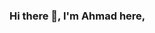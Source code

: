 ### Hi there 👋, I'm Ahmad here,

<!--
🚀 Goal-oriented Web and Mobile Applications Developer with a strong commitment to collaboration and solutions-oriented problem-solving. 💪 Use various web design packages to develop custom-crafted, customer-focused websites and designs. Committed to high standards of user experience and usability. 🌟

🎯 I have 3 years of experience exploiting the model-template-view architectural pattern of the Django and Angular framework to shorten development times and reduce design costs. 🏗️ Specialize in creating accessible, data-driven web assets, applying Django to complex database assets with a strong web presence, restful API, and extensive cloud monitoring, deployment, and troubleshooting skills. ☁️🔧

📱 Experience in developing Cross-platform Mobile applications with flutter with awesome UI/UX design and integration of third-party API + firebase backend. 📲💡 Expert in blockchain mobile application development. ⛓️

Get ready to take your web and mobile projects to the next level with my expertise! Let's build amazing applications together! 🌟🔨💻

Technologies and services: 💻
-Python 🐍
-Django 🎯
-Angular 🅰️
-React ⚛️
-Flutter Cross-platform Application 📱✨
-Firebase 🔥
-PostgreSQL 🐘
-Scraper | BeautifulSoup | Selenium | Scrapy 🕷️
-NumPy | Pandas | Matplotlib 📊
-AWS ☁️
-Microservices 🌐
-APIs | REST 📡

With proficiency in these cutting-edge technologies and services, I'm equipped to bring your projects to life with seamless integration, robust functionality, and stunning user experiences! Let's create something extraordinary together! 🚀✨
-->
